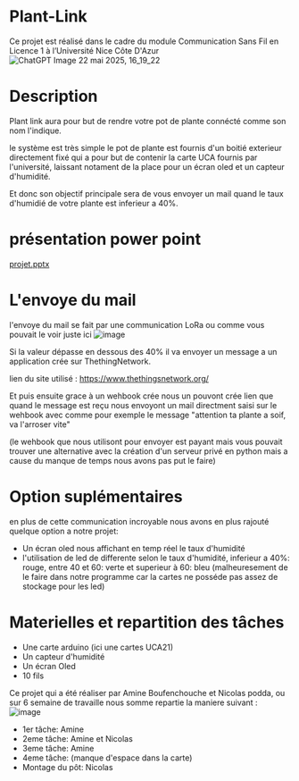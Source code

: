 # Plant-Link

Ce projet est réalisé dans le cadre du module Communication Sans Fil en Licence 1 à l’Université Nice Côte D'Azur
![ChatGPT Image 22 mai 2025, 16_19_22](https://github.com/user-attachments/assets/4abf768d-c1f6-4122-a66b-7bd9a429cee8)

# Description 
Plant link aura pour but de rendre votre pot de plante connécté comme son nom l'indique.

le système est très simple le pot de plante est fournis d'un boitié exterieur directement fixé qui a pour but de 
contenir la carte UCA fournis par l'université, laissant notament de la place pour un écran oled et un capteur d'humidité.

Et donc son objectif principale sera de vous envoyer un mail quand le taux d'humidié de votre plante est inferieur a 40%.

# présentation power point

[projet.pptx](https://github.com/user-attachments/files/20479971/projet.pptx)

# L'envoye du mail

l'envoye du mail se fait par une communication LoRa ou comme vous pouvait le voir juste ici 
![image](https://github.com/user-attachments/assets/0e3d62cb-ebc1-4456-a3c2-2370ffaa7d1e)

Si la valeur dépasse en dessous des 40% il va envoyer un message a un application crée sur ThethingNetwork.

lien du site utilisé : https://www.thethingsnetwork.org/

Et puis ensuite grace à un wehbook crée nous un pouvont crée lien que quand le message est reçu nous envoyont un mail 
directment saisi sur le wehbook avec comme pour exemple le message "attention ta plante a soif, va l'arroser vite" 

(le wehbook que nous utilisont pour envoyer est payant mais vous pouvait trouver une alternative avec la création d'un serveur privé en python mais a cause du manque de temps nous avons pas put le faire)

# Option suplémentaires 

en plus de cette communication incroyable nous avons en plus rajouté quelque option a notre projet:

* Un écran oled nous affichant en temp réel le taux d'humidité
* l'utilisation de led de differente selon le taux d'humidité, inferieur a 40%: rouge, entre 40 et 60: verte et superieur à 60: bleu (malheuresement de le faire dans notre programme car la cartes ne posséde pas assez de stockage pour les led)

# Materielles et repartition des tâches 

* Une carte arduino (ici une cartes UCA21)
* Un capteur d'humidité
* Un écran Oled
* 10 fils

Ce projet qui a été réaliser par Amine Boufenchouche et Nicolas podda, ou sur 6 semaine de travaille nous somme repartie la maniere suivant : 
![image](https://github.com/user-attachments/assets/b0082b1c-02e3-4dbe-9ec5-07ce25f27fb7)

* 1er tâche: Amine
* 2eme tâche: Amine et Nicolas
* 3eme tâche: Amine
* 4eme tâche: (manque d'espace dans la carte)
* Montage du pôt: Nicolas
